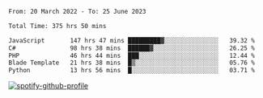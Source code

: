 <!--START_SECTION:waka-->

```txt
From: 20 March 2022 - To: 25 June 2023

Total Time: 375 hrs 50 mins

JavaScript       147 hrs 47 mins █████████▓░░░░░░░░░░░░░░░   39.32 %
C#               98 hrs 38 mins  ██████▓░░░░░░░░░░░░░░░░░░   26.25 %
PHP              46 hrs 44 mins  ███░░░░░░░░░░░░░░░░░░░░░░   12.44 %
Blade Template   21 hrs 38 mins  █▒░░░░░░░░░░░░░░░░░░░░░░░   05.76 %
Python           13 hrs 56 mins  █░░░░░░░░░░░░░░░░░░░░░░░░   03.71 %
```

<!--END_SECTION:waka-->
[![spotify-github-profile](https://spotify-github-profile.vercel.app/api/view?uid=c00zprrvy9xiloa9qnco3hmng&cover_image=true&theme=novatorem&show_offline=false&background_color=121212&bar_color=53b14f&bar_color_cover=false)](https://spotify-github-profile.vercel.app/api/view?uid=c00zprrvy9xiloa9qnco3hmng&redirect=true)
